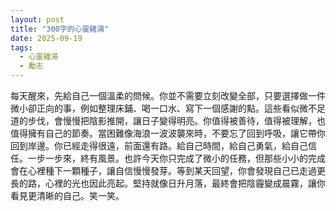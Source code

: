 ```yaml
---
layout: post
title: "300字的心靈雞湯"
date: 2025-09-19
tags:
  - 心靈雞湯
  - 勵志
---
```


每天醒來，先給自己一個溫柔的問候。你並不需要立刻改變全部，只要選擇做一件微小卻正向的事，例如整理床鋪、喝一口水、寫下一個感謝的點。這些看似微不足道的步伐，會慢慢把陰影推開，讓日子變得明亮。你值得被善待，值得被理解，也值得擁有自己的節奏。當困難像海浪一波波襲來時，不要忘了回到呼吸，讓它帶你回到岸邊。你已經走得很遠，前面還有路。給自己時間，給自己勇氣，給自己信任。一步一步來，終有風景。也許今天你只完成了微小的任務，但那些小小的完成會在心裡種下一顆種子，讓自信慢慢發芽。等到某天回望，你會發現自己已走過更長的路，心裡的光也因此亮起。堅持就像日升月落，最終會把陰霾變成晨霧，讓你看見更清晰的自己。笑一笑。
